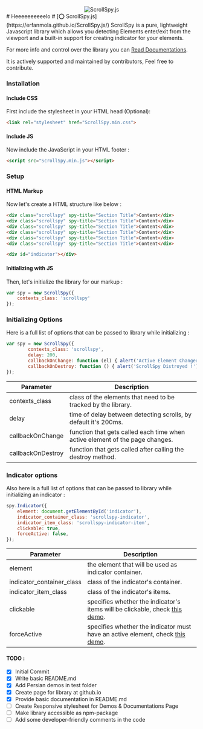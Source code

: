 <div style="text-align: center;padding: 0;margin: 0;">
    <img src="https://raw.githubusercontent.com/erfanmola/ScrollSpy.js/master/ScrollSpy.png" alt="ScrollSpy.js" style="max-width: 100%;">
</div>
# Heeeeeeeeeelo
# [⭕️ ScrollSpy.js](https://erfanmola.github.io/ScrollSpy.js/)
ScrollSpy is a pure, lightweight Javascript library which allows you detecting Elements enter/exit from the viewport and a built-in support for creating indicator for your elements.

For more info and control over the library you can [Read Documentations](https://erfanmola.github.io/ScrollSpy.js/).

It is actively supported and maintained by contributors, Feel free to contribute.

### Installation

#### Include CSS
First include the stylesheet in your HTML head (Optional):
```html
<link rel="stylesheet" href="ScrollSpy.min.css">
```

#### Include JS
Now include the JavaScript in your HTML footer :
```html
<script src="ScrollSpy.min.js"></script>
```


### Setup

#### HTML Markup
Now let's create a HTML structure like below : 
```html
<div class="scrollspy" spy-title="Section Title">Content</div>
<div class="scrollspy" spy-title="Section Title">Content</div>
<div class="scrollspy" spy-title="Section Title">Content</div>
<div class="scrollspy" spy-title="Section Title">Content</div>
<div class="scrollspy" spy-title="Section Title">Content</div>
<div class="scrollspy" spy-title="Section Title">Content</div>

<div id="indicator"></div>
```

#### Initializing with JS
Then, let's initialize the library for our markup :
```js
var spy = new ScrollSpy({
    contexts_class: 'scrollspy'
});
```

### Initializing Options
Here is a full list of options that can be passed to library while initializing :
```js
var spy = new ScrollSpy({
        contexts_class: 'scrollspy',
        delay: 200,
        callbackOnChange: function (el) { alert('Active Element Changed'); },
        callbackOnDestroy: function () { alert('ScrollSpy Distroyed !'); }
});
```

| Parameter | Description |
|-----------|-------------|
|contexts_class|class of the elements that need to be tracked by the library.|
|delay|time of delay between detecting scrolls, by default it's 200ms.|
|callbackOnChange|function that gets called each time when active element of the page changes.|
|callbackOnDestroy|function that gets called after calling the destroy method.|


### Indicator options
Also here is a full list of options that can be passed to library while initializing an indicator :
```js
spy.Indicator({
    element: document.getElementById('indicator'),
    indicator_container_class: 'scrollspy-indicator',
    indicator_item_class: 'scrollspy-indicator-item',
    clickable: true,
    forceActive: false,
});
```

| Parameter | Description |
|-----------|-------------|
| element | the element that will be used as indicator container. |
| indicator_container_class | class of the indicator's container. |
| indicator_item_class | class of the indicator's items. |
| clickable | specifies whether the indicator's items will be clickable, check [this demo](https://github.com/erfanmola/ScrollSpy.js/tree/master/test/EN/Demo%201). |
| forceActive | specifies whether the indicator must have an active element, check [this demo](https://github.com/erfanmola/ScrollSpy.js/tree/master/test/EN/Demo%202). |

#### TODO :
- [x] Initial Commit
- [x] Write basic README.md
- [x] Add Persian demos in test folder
- [x] Create page for library at github.io
- [x] Provide basic documentation in README.md
- [ ] Create Responsive stylesheet for Demos & Documentations Page
- [ ] Make library accessible as npm-package
- [ ] Add some developer-friendly comments in the code
